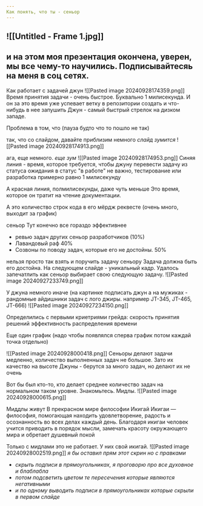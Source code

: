 ```yaml
---
Как понять, что ты - сеньор
---
```


![[Untitled - Frame 1.jpg]]
---
и на этом моя презентация окончена, уверен, мы все чему-то научились.
Подписывайтесяь на меня в соц сетях.
---
Как работает с задачей джун
![[Pasted image 20240928174359.png]]
Время принятия задачи - очень быстрое. Буквально 1 милисекунда.
И он за это время уже успевает ветку в репозитории создать и что-нибудь в нее запушить
Джун - самый быстрый стрелок на дизком западе.

Проблема в том, что (пауза будто что то пошло не так)

так, что со слайдом, давайте приблизим немного
*слайд зумится*
![[Pasted image 20240928174913.png]]

ага, еще немного.
*еще зум*
![[Pasted image 20240928174953.png]]
Синяя линия - время, которое требуется, чтобы джуну перевести задачу из статуса ожидания в статус "в работе"
не важно, тестирование или разработка
примерно равно 1 милисекунду

А красная линия, полмилисекунды, даже чуть меньше
Это время, которое он тратит на чтение документации.

А это количество строк кода в его мёрдж реквесте (очень много, выходит за график)


сеньор
Тут конечно все гораздо эффективнее
- ревью задач других сеньор разработчиков (10%)
- Лавандовый раф 40%
- Созвоны по поводу задач, которые его не достойны. 50%

 нельзя просто так взять и поручить задачу сеньору
Задача должна быть его достойна.
На следующем слайде - уникальный кадр.
Удалось запечатлить как сеньор выбирает свою следующую задачу.
![[Pasted image 20240927233749.png]]

У джуна немного иначе (на картинке подписать джун а на мужиках - рандомные айдишники задач с лого джиры. например JT-345, JT-465, JT-666)
![[Pasted image 20240927234150.png]]

Определились с первыми криетриями грейда:
скорость принятия решений
эффективность распределения времени

Еще один график (надо чтобы появлялся сперва график потом каждай точка отдельно)

![[Pasted image 20240928000418.png]]
Сеньоры делают задачи медленно, количество выполненных задач не большое.
Зато их качество на высоте
Джуны - берутся за много задач, но делают их не очень 

Вот бы был кто-то, кто делает среднее количество задач на нормальном таком уровне.
Знакомьтесь.
Мидлы.
![[Pasted image 20240928000615.png]]

Миддлы живут В прекрасном мире философии Икигай
Икигаи — философия, помогающая находить удовлетворение, радость и осознанность во всех делах каждый день.
Благодаря икигаи человек учится приводить в порядок мысли, замечать красоту окружающего мира и обретает душевный покой

Только с мидлами это не работает.
У них свой икигай.
![[Pasted image 20240928002519.png]]
*я бы оставил прям этот скрин но с правками*
- *скрыть подписи в прямоугольниках, я проговорю про все духовное и блаблабла*
- *потом подсветить цветом те пересечения которые являются негативными*
- *и по одному выводить подписи в прямоугольниках которые скрыли в первом слайде*

